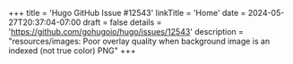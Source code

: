 +++
title = 'Hugo GitHub Issue #12543'
linkTitle = 'Home'
date = 2024-05-27T20:37:04-07:00
draft = false
details = 'https://github.com/gohugoio/hugo/issues/12543'
description = "resources/images: Poor overlay quality when background image is an indexed (not true color) PNG"
+++
